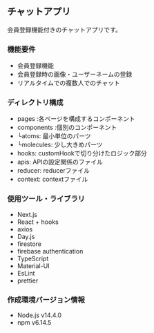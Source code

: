 ## チャットアプリ
会員登録機能付きのチャットアプリです。
### 機能要件
- 会員登録機能
- 会員登録時の画像・ユーザーネームの登録
- リアルタイムでの複数人でのチャット
### ディレクトリ構成
- pages :各ページを構成するコンポーネント
- components :個別のコンポーネント
-  └atoms: 最小単位のパーツ
-  └molecules: 少し大きめパーツ
- hooks: customHookで切り分けたロジック部分
- apis: APIの設定関係のファイル
- reducer: reducerファイル
- context: contextファイル
### 使用ツール・ライブラリ
- Next.js
- React + hooks
- axios
- Day.js
- firestore
- firebase authentication
- TypeScript
- Material-UI
- EsLint
- prettier
### 作成環境バージョン情報
- Node.js v14.4.0
- npm v6.14.5